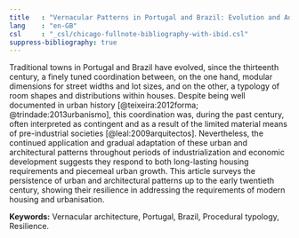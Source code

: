 ```yaml
---
title   : "Vernacular Patterns in Portugal and Brazil: Evolution and Adaptations"
lang    : "en-GB"
csl     : "_csl/chicago-fullnote-bibliography-with-ibid.csl"
suppress-bibliography: true
---
```


Traditional towns in Portugal and Brazil have evolved, since the
thirteenth century, a finely tuned coordination between, on the one
hand, modular dimensions for street widths and lot sizes, and on the
other, a typology of room shapes and distributions within houses.
Despite being well documented in urban history [@teixeira:2012forma;
@trindade:2013urbanismo], this coordination was, during the past
century, often interpreted as contingent and as a result of the limited
material means of pre-industrial societies [@leal:2009arquitectos].
Nevertheless, the continued application and gradual adaptation of these
urban and architectural patterns throughout periods of industrialization
and economic development suggests they respond to both long-lasting
housing requirements and piecemeal urban growth. This article surveys
the persistence of urban and architectural patterns up to the early
twentieth century, showing their resilience in addressing the
requirements of modern housing and urbanisation.

**Keywords:** Vernacular architecture, Portugal, Brazil, Procedural
typology, Resilience.
